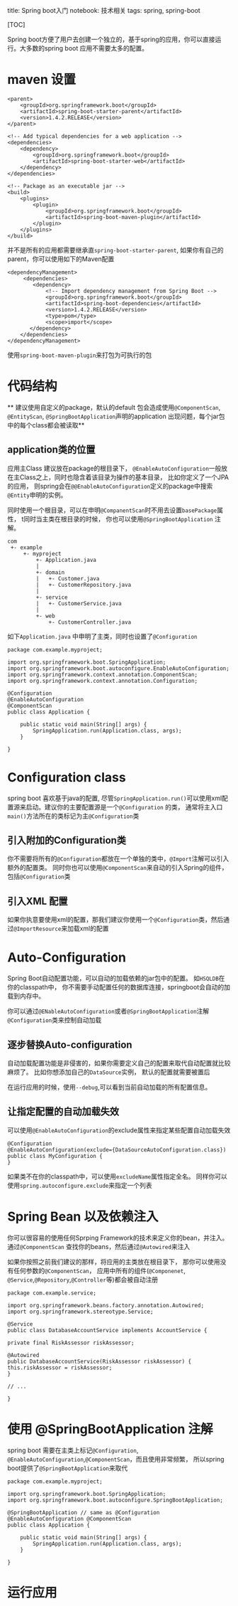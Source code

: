title: Spring boot入门
notebook: 技术相关
tags: spring, spring-boot

[TOC]

Spring boot方便了用户去创建一个独立的，基于spring的应用，你可以直接运行。大多数的spring boot 应用不需要太多的配置。 

# maven 设置

    <parent>
        <groupId>org.springframework.boot</groupId>
        <artifactId>spring-boot-starter-parent</artifactId>
        <version>1.4.2.RELEASE</version>
    </parent>

    <!-- Add typical dependencies for a web application -->
    <dependencies>
        <dependency>
            <groupId>org.springframework.boot</groupId>
            <artifactId>spring-boot-starter-web</artifactId>
        </dependency>
    </dependencies>

    <!-- Package as an executable jar -->
    <build>
        <plugins>
            <plugin>
                <groupId>org.springframework.boot</groupId>
                <artifactId>spring-boot-maven-plugin</artifactId>
            </plugin>
        </plugins>
    </build>

并不是所有的应用都需要继承直``spring-boot-starter-parent``, 如果你有自己的parent，你可以使用如下的Maven配置

    <dependencyManagement>
         <dependencies>
            <dependency>
                <!-- Import dependency management from Spring Boot -->
                <groupId>org.springframework.boot</groupId>
                <artifactId>spring-boot-dependencies</artifactId>
                <version>1.4.2.RELEASE</version>
                <type>pom</type>
                <scope>import</scope>
           </dependency>
        </dependencies>
    </dependencyManagement>

使用``spring-boot-maven-plugin``来打包为可执行的包

# 代码结构
** 建议使用自定义的package，默认的default 包会造成使用``@ComponentScan``, ``@EntityScan``, ``@SpringBootApplication``声明的application 出现问题，每个jar包中的每个class都会被读取**

## application类的位置

应用主Class 建议放在package的根目录下， ``@EnableAutoConfiguration``一般放在主Class之上，同时也隐含着该目录为操作的基本目录， 比如你定义了一个JPA的应用， 则spring会在``@@EnableAutoConfiguration``定义的package中搜索``@Entity``申明的实例。

同时使用一个根目录，可以在申明``@CompanentScan``时不用去设置``basePackage``属性， t同时当主类在根目录的时候， 你也可以使用``@SpringBootApplication`` 注解。

    com
     +- example
         +- myproject
             +- Application.java
             |
             +- domain
             |   +- Customer.java
             |   +- CustomerRepository.java
             |
             +- service
             |   +- CustomerService.java
             |
             +- web
                 +- CustomerController.java

如下``Application.java`` 中申明了主类，同时也设置了``@Configuration``

    package com.example.myproject;

    import org.springframework.boot.SpringApplication;
    import org.springframework.boot.autoconfigure.EnableAutoConfiguration;
    import org.springframework.context.annotation.ComponentScan;
    import org.springframework.context.annotation.Configuration;

    @Configuration
    @EnableAutoConfiguration
    @ComponentScan
    public class Application {

        public static void main(String[] args) {
            SpringApplication.run(Application.class, args);
        }

    }

# Configuration class

spring boot 喜欢基于java的配置, 尽管``SpringApplication.run()``可以使用xml配置源来启动。建议你的主要配置源是一个``@Configuration`` 的类， 通常将主入口``main()``方法所在的类标记为主``@Configuration``类

## 引入附加的Configuration类
你不需要将所有的``@Configuration``都放在一个单独的类中，``@Import``注解可以引入额外的配置类。 同时你也可以使用``@ComponentScan``来自动的引入Spring的组件，包括``@Configuration``类

## 引入XML 配置
如果你执意要使用xml的配置，那我们建议你使用一个``@Configuration``类，然后通过``@ImportResource``来加载xml的配置

# Auto-Configuration
Spring Boot自动配置功能，可以自动的加载依赖的jar包中的配置。 如``HSQLDB``在你的classpath中， 你不需要手动配置任何的数据库连接，springboot会自动的加载到内存中。

你可以通过``@ENableAutoConfiguration``或者``@SpringBootApplication``注解``@Configuration``类来控制自动加载

## 逐步替换Auto-configuration
自动加载配置功能是非侵害的，如果你需要定义自己的配置来取代自动配置就比较麻烦了。 比如你想添加自己的``DataSource``实例， 默认的配置就需要被置后

在运行应用的时候，使用``--debug``,可以看到当前自动加载的所有配置信息。

## 让指定配置的自动加载失效
可以使用``@EnableAutoConfiguration``的exclude属性来指定某些配置自动加载失效

    @Configuration
    @EnableAutoConfiguration(exclude={DataSourceAutoConfiguration.class})
    public class MyConfiguration {
    }

如果类不在你的classpath中，可以使用``excludeName``属性指定全名。 同样你可以使用``spring.autoconfigure.exclude``来指定一个列表

# Spring Bean 以及依赖注入
你可以很容易的使用任何Sprping Framework的技术来定义你的bean，并注入。 通过``@ComponentScan`` 查找你的beans，然后通过``@Autowired``来注入

如果你按照之前我们建议的那样，将应用的主类放在根目录下， 那你可以使用没有任何参数的``@ComponentScan``， 应用中所有的组件(``@Componenet``, ``@Service``,``@Repository``,``@Controller``等)都会被自动注册

    package com.example.service;

    import org.springframework.beans.factory.annotation.Autowired;
    import org.springframework.stereotype.Service;

    @Service
    public class DatabaseAccountService implements AccountService {

    private final RiskAssessor riskAssessor;

    @Autowired
    public DatabaseAccountService(RiskAssessor riskAssessor) {
    this.riskAssessor = riskAssessor;
    }

    // ...

    }


# 使用 @SpringBootApplication 注解
spring boot 需要在主类上标记``@Configuration``, ``@EnableAutoConfiguration``,``@ComponentScan``，而且使用非常频繁， 所以spring boot提供了``@SpringBootApplication``来取代

    package com.example.myproject;

    import org.springframework.boot.SpringApplication;
    import org.springframework.boot.autoconfigure.SpringBootApplication;

    @SpringBootApplication // same as @Configuration @EnableAutoConfiguration @ComponentScan
    public class Application {

        public static void main(String[] args) {
            SpringApplication.run(Application.class, args);
        }

    }

# 运行应用

